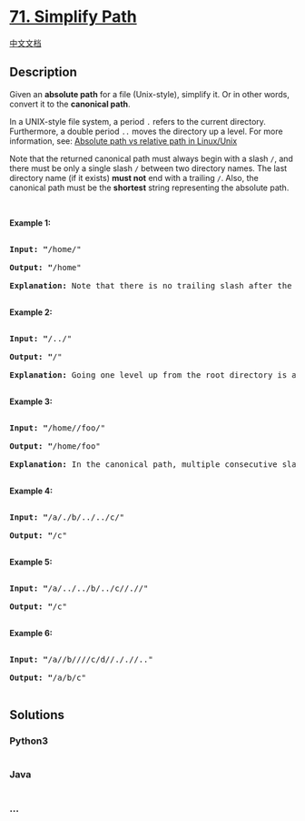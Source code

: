 # [71. Simplify Path](https://leetcode.com/problems/simplify-path)

[中文文档](/solution/0000-0099/0071.Simplify%20Path/README.md)

## Description
<p>Given an <strong>absolute path</strong> for a file (Unix-style), simplify it. Or in other words, convert it to the <strong>canonical path</strong>.</p>



<p>In a UNIX-style file system, a period <code>.</code>&nbsp;refers to the current directory. Furthermore, a double period <code>..</code>&nbsp;moves the directory up a level. For more information, see:&nbsp;<a href="https://www.linuxnix.com/abslute-path-vs-relative-path-in-linuxunix/" target="_blank">Absolute path&nbsp;vs&nbsp;relative&nbsp;path&nbsp;in&nbsp;Linux/Unix</a></p>



<p>Note that the returned canonical path must always begin&nbsp;with a slash <code>/</code>, and there must be only a single slash <code>/</code>&nbsp;between two directory names.&nbsp;The last directory name (if it exists) <b>must not</b>&nbsp;end with a trailing <code>/</code>. Also, the canonical path must be the <strong>shortest</strong> string&nbsp;representing the absolute path.</p>



<p>&nbsp;</p>



<p><strong>Example 1:</strong></p>



<pre>

<strong>Input: &quot;</strong><span id="example-input-1-1">/home/&quot;</span>

<strong>Output: &quot;</strong><span id="example-output-1">/home&quot;

<strong>Explanation:</strong> Note that there is no trailing slash after the last directory name.</span>

</pre>



<p><strong>Example 2:</strong></p>



<pre>

<strong>Input: &quot;</strong><span id="example-input-1-1">/../&quot;</span>

<strong>Output: &quot;</strong><span id="example-output-1">/&quot;</span>

<strong>Explanation:</strong> Going one level up from the root directory is a no-op, as the root level is the highest level you can go.

</pre>



<p><strong>Example 3:</strong></p>



<pre>

<strong>Input: &quot;</strong><span id="example-input-1-1">/home//foo/&quot;</span>

<strong>Output: &quot;</strong><span id="example-output-1">/home/foo&quot;</span>

<strong>Explanation: </strong>In the canonical path, multiple consecutive slashes are replaced by a single one.

</pre>



<p><strong>Example 4:</strong></p>



<pre>

<strong>Input: &quot;</strong><span id="example-input-1-1">/a/./b/../../c/&quot;</span>

<strong>Output: &quot;</strong><span id="example-output-1">/c&quot;</span>

</pre>



<p><strong>Example 5:</strong></p>



<pre>

<strong>Input: &quot;</strong><span id="example-input-1-1">/a/../../b/../c//.//&quot;</span>

<strong>Output: &quot;</strong><span id="example-output-1">/c&quot;</span>

</pre>



<p><strong>Example 6:</strong></p>



<pre>

<strong>Input: &quot;</strong><span id="example-input-1-1">/a//b////c/d//././/..&quot;</span>

<strong>Output: &quot;</strong><span id="example-output-1">/a/b/c&quot;</span>

</pre>




## Solutions


<!-- tabs:start -->

### **Python3**

```python

```

### **Java**

```java

```

### **...**
```

```

<!-- tabs:end -->